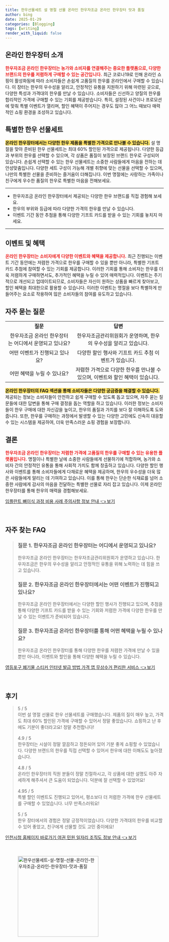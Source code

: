 ```yaml
---
title: 한우선물세트 설 명절 선물 온라인 한우자조금 온라인 한우장터 맛과 품질
author: bing
date: 2025-01-29
categories: [Blogging]
tags: [writing]
render_with_liquid: false
---
```



<h2 id='온라인 한우장터 소개'>온라인 한우장터 소개</h2>

<p><b><span style="color: #ee2323;">한우자조금 온라인 한우장터는 농가와 소비자를 연결해주는 중요한 플랫폼으로, 다양한 브랜드의 한우를 저렴하게 구매할 수 있는 공간입니다.</span></b> 최근 코로나19로 인해 온라인 쇼핑이 활성화됨에 따라 소비자들은 손쉽게 고품질의 한우를 온라인에서 구매할 수 있습니다. 이 장터는 한우의 우수성을 알리고, 안정적인 유통을 지원하기 위해 마련된 곳으로, 다양한 특성과 가격대의 한우를 만날 수 있습니다. 소비자들은 신선하고 양질의 한우를 합리적인 가격에 구매할 수 있는 기회를 제공받습니다. 특히, 설정된 사건이나 프로모션에 맞춰 특별 이벤트가 열리며, 할인 혜택이 주어지는 경우도 많아 그 어느 때보다 매력적인 쇼핑 환경을 조성하고 있습니다.</p>

<h2 id='특별한 한우 선물세트'>특별한 한우 선물세트</h2>

<p><b><span style="background-color: #ffe066;">온라인 한우장터에서는 다양한 한우 제품을 특별한 가격으로 만나볼 수 있습니다.</span></b> 설 명절을 맞아 준비된 한우 선물세트는 최대 60% 할인된 가격으로 제공됩니다. 다양한 등급과 부위의 한우를 선택할 수 있으며, 각 상품은 품질이 보장된 브랜드 한우로 구성되어 있습니다. 손쉽게 선택할 수 있는 한우 선물세트는 소중한 사람들에게 마음을 전하는 데 안성맞춤입니다. 다양한 세트 구성이 가능해 개별 취향에 맞는 선물을 선택할 수 있으며, 나만의 특별한 선물을 준비하는 즐거움이 더해집니다. 이번 명절에는 사랑하는 가족이나 친구에게 우수한 품질의 한우로 특별한 마음을 전해보세요.</p>

<hr />

<ul>
    <li>한우자조금 온라인 한우장터에서 제공되는 다양한 한우 브랜드를 직접 경험해 보세요.</li>
    <li>한우의 부위와 등급에 따라 다양한 가격의 한우를 만날 수 있습니다.</li>
    <li>이벤트 기간 동안 추첨을 통해 다양한 기프트 카드를 받을 수 있는 기회를 놓치지 마세요.</li>
</ul>

<hr />

<h2 id='이벤트 및 혜택'>이벤트 및 혜택</h2>

<p><b><span style="color: #ee2323;">온라인 한우장터는 소비자에게 다양한 이벤트와 혜택을 제공합니다.</span></b> 최근 진행되는 이벤트 기간 동안에는 저렴한 가격으로 한우를 구매할 수 있을 뿐만 아니라, 특별한 기프트 카드 추첨에 참여할 수 있는 기회를 제공합니다. 이러한 기회를 통해 소비자는 한우를 더욱 저렴하게 구매하면서도, 추가적인 혜택을 누릴 수 있어 매력적입니다. 이벤트는 주기적으로 개선되고 업데이트되므로, 소비자들은 자신이 원하는 상품을 빠르게 찾아보고, 할인 혜택을 최대한으로 활용할 수 있습니다. 이러한 이벤트는 명절을 보다 특별하게 만들어주는 요소로 작용하여 많은 소비자들의 참여를 유도하고 있습니다.</p>

<h2 id='자주 묻는 질문'>자주 묻는 질문</h2>

<table>
    <tr>
        <td style="text-align: center; height: 17px;"><b>질문</b></td>
        <td style="text-align: center; height: 17px;"><b>답변</b></td>
    </tr>
    <tr>
        <td style="text-align: center; height: 17px;">한우자조금 온라인 한우장터는 어디에서 운영되고 있나요?</td>
        <td style="text-align: center; height: 17px;">한우자조금관리위원회가 운영하며, 한우의 우수성을 알리고 있습니다.</td>
    </tr>
    <tr>
        <td style="text-align: center; height: 17px;">어떤 이벤트가 진행되고 있나요?</td>
        <td style="text-align: center; height: 17px;">다양한 할인 행사와 기프트 카드 추첨 이벤트가 있습니다.</td>
    </tr>
    <tr>
        <td style="text-align: center; height: 17px;">어떤 혜택을 누릴 수 있나요?</td>
        <td style="text-align: center; height: 17px;">저렴한 가격으로 다양한 한우를 만나볼 수 있으며, 이벤트와 할인 혜택이 있습니다.</td>
    </tr>
</table>

<p><b><span style="background-color: #ffe066;">온라인 한우장터의 FAQ 섹션을 통해 소비자들은 다양한 궁금증을 해결할 수 있습니다.</span></b> 제공되는 정보는 소비자들이 안전하고 쉽게 구매할 수 있도록 돕고 있으며, 자주 묻는 질문들에 대한 답변을 통해 구매 결정을 돕는 역할을 하고 있습니다. 이러한 정보는 소비자들이 한우 구매에 대한 자신감을 높이고, 한우의 품질과 가치를 보다 잘 이해하도록 도와줍니다. 또한, 한우를 구매하는 과정에서 발생할 수 있는 다양한 고민에도 신속히 대응할 수 있는 시스템을 제공하여, 더욱 만족스러운 쇼핑 경험을 보장합니다.</p>

<h2 id='결론'>결론</h2>

<p><b><span style="color: #ee2323;">한우자조금 온라인 한우장터는 저렴한 가격에 고품질의 한우를 구매할 수 있는 유용한 플랫폼입니다.</span></b> 명절이나 특별한 날에 소중한 사람들에게 선물하기에 적합하며, 농가와 소비자 간의 안정적인 유통을 통해 사회적 가치도 함께 창출하고 있습니다. 다양한 할인 행사와 이벤트를 통해 소비자들에게 다채로운 혜택을 제공하며, 한우의 우수성을 더욱 많은 사람들에게 알리는 데 기여하고 있습니다. 이를 통해 한우는 단순한 식재료를 넘어 소중한 사람에게 감사의 마음을 전달하는 특별한 선물로 자리 잡고 있습니다. 이제 온라인 한우장터를 통해 한우의 매력을 경험해보세요.</p>


<p><a class="click-button" title="임플란트 뼈이식 과정 비용 사례 주의사항 정보 안내" href="https://adkhouse.github.io/posts/%EC%9E%84%ED%94%8C%EB%9E%80%ED%8A%B8-%EB%BC%88%EC%9D%B4%EC%8B%9D-%EA%B3%BC%EC%A0%95-%EB%B9%84%EC%9A%A9-%EC%82%AC%EB%A1%80-%EC%A3%BC%EC%9D%98%EC%82%AC%ED%95%AD-%EC%A0%95%EB%B3%B4-%EC%95%88%EB%82%B4/" rel="dofollow">임플란트 뼈이식 과정 비용 사례 주의사항 정보 안내 👈 보기</a></p><br>
<h2 id='자주_찾는_FAQ'>자주 찾는 FAQ</h2>
<div itemscope="" itemtype="https://schema.org/FAQPage"> 
<blockquote> 
<div itemscope="" itemprop="mainEntity" itemtype="https://schema.org/Question"> 
<h3 itemprop="name">질문 1. 한우자조금 온라인 한우장터는 어디에서 운영되고 있나요?</h3> 
<div itemscope="" itemprop="acceptedAnswer" itemtype="https://schema.org/Answer"> 
<span itemprop="text"> 
<p>한우자조금 온라인 한우장터는 한우자조금관리위원회가 운영하고 있습니다. 한우자조금은 한우의 우수성을 알리고 안정적인 유통을 위해 노력하는 데 힘을 쓰고 있습니다.</p> 
</span> 
</div> 
</div> 

<div itemscope="" itemprop="mainEntity" itemtype="https://schema.org/Question"> 
<h3 itemprop="name">질문 2. 한우자조금 온라인 한우장터에서는 어떤 이벤트가 진행되고 있나요?</h3> 
<div itemscope="" itemprop="acceptedAnswer" itemtype="https://schema.org/Answer"> 
<span itemprop="text"> 
<p>한우자조금 온라인 한우장터에서는 다양한 할인 행사가 진행되고 있으며, 추첨을 통해 다양한 기프트 카드를 받을 수 있는 기회와 저렴한 가격에 다양한 한우를 만날 수 있는 이벤트가 준비되어 있습니다.</p> 
</span> 
</div> 
</div> 

<div itemscope="" itemprop="mainEntity" itemtype="https://schema.org/Question"> 
<h3 itemprop="name">질문 3. 한우자조금 온라인 한우장터를 통해 어떤 혜택을 누릴 수 있나요?</h3> 
<div itemscope="" itemprop="acceptedAnswer" itemtype="https://schema.org/Answer"> 
<span itemprop="text"> 
<p>한우자조금 온라인 한우장터를 통해 다양한 한우를 저렴한 가격에 만날 수 있을 뿐만 아니라, 이벤트와 할인을 통해 다양한 혜택을 누릴 수 있습니다.</p> 
</span> 
</div> 
</div> 
</blockquote> 
</div>
<p><a class="click-button" title="영등포구 폐기물 스티커 인터넷 발급 방법 가격 앱 무상수거 편리한 서비스" href="https://adkhouse.github.io/posts/%EC%98%81%EB%93%B1%ED%8F%AC%EA%B5%AC-%ED%8F%90%EA%B8%B0%EB%AC%BC-%EC%8A%A4%ED%8B%B0%EC%BB%A4-%EC%9D%B8%ED%84%B0%EB%84%B7-%EB%B0%9C%EA%B8%89-%EB%B0%A9%EB%B2%95-%EA%B0%80%EA%B2%A9-%EC%95%B1-%EB%AC%B4%EC%83%81%EC%88%98%EA%B1%B0-%ED%8E%B8%EB%A6%AC%ED%95%9C-%EC%84%9C%EB%B9%84%EC%8A%A4/" rel="dofollow">영등포구 폐기물 스티커 인터넷 발급 방법 가격 앱 무상수거 편리한 서비스 👈 보기</a></p><br>
<h2 id='후기'>후기</h2>
<div itemscope itemtype="https://schema.org/Product">
  <blockquote>
  <div itemprop="review" itemscope itemtype="https://schema.org/Review">
      <div itemprop="reviewRating" itemscope itemtype="https://schema.org/Rating"> <span itemprop="ratingValue">5</span> / <span itemprop="bestRating">5</span> </div>
      <span itemprop="reviewBody">이번 설 명절 선물로 한우 선물세트를 구매했습니다. 제품의 질이 매우 높고, 가격도 최대 60% 할인된 가격에 구매할 수 있어서 정말 좋았습니다. 쇼핑하고 난 후에도 기분이 좋더라고요! 정말 추천합니다!</span>
  </div>
  <br>
  <div itemprop="review" itemscope itemtype="https://schema.org/Review">
      <div itemprop="reviewRating" itemscope itemtype="https://schema.org/Rating"> <span itemprop="ratingValue">4.9</span> / <span itemprop="bestRating">5</span> </div>
      <span itemprop="reviewBody">한우장터는 시설이 정말 깔끔하고 정돈되어 있어 기분 좋게 쇼핑할 수 있었습니다. 다양한 브랜드의 한우를 직접 선택할 수 있어서 한우에 대한 이해도도 높아졌습니다.</span>
  </div>
  <br>
  <div itemprop="review" itemscope itemtype="https://schema.org/Review">
      <div itemprop="reviewRating" itemscope itemtype="https://schema.org/Rating"> <span itemprop="ratingValue">4.8</span> / <span itemprop="bestRating">5</span> </div>
      <span itemprop="reviewBody">온라인 한우장터의 직원 분들이 정말 친절하시고, 각 상품에 대한 설명도 아주 자세하게 해주셔서 큰 도움이 되었습니다. 덕분에 잘 선택할 수 있었어요!</span>
  </div>
  <br>
  <div itemprop="review" itemscope itemtype="https://schema.org/Review">
      <div itemprop="reviewRating" itemscope itemtype="https://schema.org/Rating"> <span itemprop="ratingValue">4.95</span> / <span itemprop="bestRating">5</span> </div>
      <span itemprop="reviewBody">특별 할인 이벤트도 진행되고 있어서, 평소보다 더 저렴한 가격에 한우 선물세트를 구매할 수 있었습니다. 너무 만족스러워요!</span>
  </div>
  <br>
  <div itemprop="review" itemscope itemtype="https://schema.org/Review">
      <div itemprop="reviewRating" itemscope itemtype="https://schema.org/Rating"> <span itemprop="ratingValue">5</span> / <span itemprop="bestRating">5</span> </div>
      <span itemprop="reviewBody">한우 장터에서의 경험은 정말 긍정적이었습니다. 다양한 가격대의 한우를 비교할 수 있어 좋았고, 친구에게 선물할 것도 고민 중이에요!</span>
  </div>
  </blockquote>
</div>
<p><a class="click-button" title="인천시청 홈페이지 바로가기 여권 민원 일자리 조직도 정보 안내" href="https://adkhouse.github.io/posts/%EC%9D%B8%EC%B2%9C%EC%8B%9C%EC%B2%AD-%ED%99%88%ED%8E%98%EC%9D%B4%EC%A7%80-%EB%B0%94%EB%A1%9C%EA%B0%80%EA%B8%B0-%EC%97%AC%EA%B6%8C-%EB%AF%BC%EC%9B%90-%EC%9D%BC%EC%9E%90%EB%A6%AC-%EC%A1%B0%EC%A7%81%EB%8F%84-%EC%A0%95%EB%B3%B4-%EC%95%88%EB%82%B4/" rel="dofollow">인천시청 홈페이지 바로가기 여권 민원 일자리 조직도 정보 안내 👈 보기</a></p><br>
<figure class="image"><img src="https://adkhouse.github.io/assets/img/thumbnail/한우선물세트-설-명절-선물-온라인-한우자조금-온라인-한우장터-맛과-품질.webp" alt="한우선물세트-설-명절-선물-온라인-한우자조금-온라인-한우장터-맛과-품질" width="256" height="256"></figure>